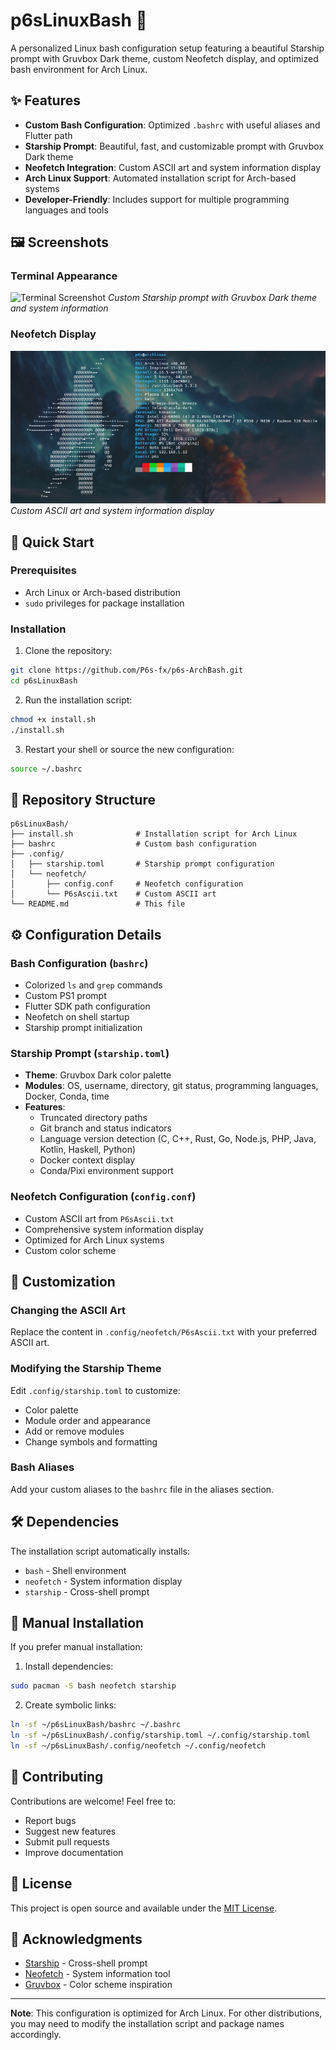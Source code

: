# p6sLinuxBash 🐧

A personalized Linux bash configuration setup featuring a beautiful Starship prompt with Gruvbox Dark theme, custom Neofetch display, and optimized bash environment for Arch Linux.

## ✨ Features

- **Custom Bash Configuration**: Optimized `.bashrc` with useful aliases and Flutter path
- **Starship Prompt**: Beautiful, fast, and customizable prompt with Gruvbox Dark theme
- **Neofetch Integration**: Custom ASCII art and system information display
- **Arch Linux Support**: Automated installation script for Arch-based systems
- **Developer-Friendly**: Includes support for multiple programming languages and tools

## 🖼️ Screenshots

### Terminal Appearance
![Terminal Screenshot](p6sbash.gif)
*Custom Starship prompt with Gruvbox Dark theme and system information*

### Neofetch Display
![Neofetch Screenshot](Neofetch.png)
*Custom ASCII art and system information display*

## 🚀 Quick Start

### Prerequisites
- Arch Linux or Arch-based distribution
- `sudo` privileges for package installation

### Installation

1. Clone the repository:
```bash
git clone https://github.com/P6s-fx/p6s-ArchBash.git
cd p6sLinuxBash
```

2. Run the installation script:
```bash
chmod +x install.sh
./install.sh
```

3. Restart your shell or source the new configuration:
```bash
source ~/.bashrc
```

## 📁 Repository Structure

```
p6sLinuxBash/
├── install.sh              # Installation script for Arch Linux
├── bashrc                  # Custom bash configuration
├── .config/
│   ├── starship.toml       # Starship prompt configuration
│   └── neofetch/
│       ├── config.conf     # Neofetch configuration
│       └── P6sAscii.txt    # Custom ASCII art
└── README.md               # This file
```

## ⚙️ Configuration Details

### Bash Configuration (`bashrc`)
- Colorized `ls` and `grep` commands
- Custom PS1 prompt
- Flutter SDK path configuration
- Neofetch on shell startup
- Starship prompt initialization

### Starship Prompt (`starship.toml`)
- **Theme**: Gruvbox Dark color palette
- **Modules**: OS, username, directory, git status, programming languages, Docker, Conda, time
- **Features**: 
  - Truncated directory paths
  - Git branch and status indicators
  - Language version detection (C, C++, Rust, Go, Node.js, PHP, Java, Kotlin, Haskell, Python)
  - Docker context display
  - Conda/Pixi environment support

### Neofetch Configuration (`config.conf`)
- Custom ASCII art from `P6sAscii.txt`
- Comprehensive system information display
- Optimized for Arch Linux systems
- Custom color scheme

## 🎨 Customization

### Changing the ASCII Art
Replace the content in `.config/neofetch/P6sAscii.txt` with your preferred ASCII art.

### Modifying the Starship Theme
Edit `.config/starship.toml` to customize:
- Color palette
- Module order and appearance
- Add or remove modules
- Change symbols and formatting

### Bash Aliases
Add your custom aliases to the `bashrc` file in the aliases section.

## 🛠️ Dependencies

The installation script automatically installs:
- `bash` - Shell environment
- `neofetch` - System information display
- `starship` - Cross-shell prompt

## 📝 Manual Installation

If you prefer manual installation:

1. Install dependencies:
```bash
sudo pacman -S bash neofetch starship
```

2. Create symbolic links:
```bash
ln -sf ~/p6sLinuxBash/bashrc ~/.bashrc
ln -sf ~/p6sLinuxBash/.config/starship.toml ~/.config/starship.toml
ln -sf ~/p6sLinuxBash/.config/neofetch ~/.config/neofetch
```

## 🤝 Contributing

Contributions are welcome! Feel free to:
- Report bugs
- Suggest new features
- Submit pull requests
- Improve documentation

## 📄 License

This project is open source and available under the [MIT License](LICENSE).

## 🙏 Acknowledgments

- [Starship](https://starship.rs/) - Cross-shell prompt
- [Neofetch](https://github.com/dylanaraps/neofetch) - System information tool
- [Gruvbox](https://github.com/morhetz/gruvbox) - Color scheme inspiration

---

**Note**: This configuration is optimized for Arch Linux. For other distributions, you may need to modify the installation script and package names accordingly.
